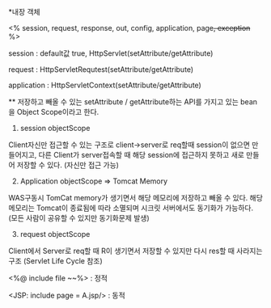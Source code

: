 *내장 객체

<% session, request, response, out, config, application, page~~, exception~~ %>

session : default값 true, HttpServlet(setAttribute/getAttribute)

request : HttpServletRequtest(setAttribute/getAttribute)

application : HttpServletContext(setAttribute/getAttribute)



** 저장하고 빼올 수 있는 setAttribute / getAttribute하는 API를 가지고 있는 bean을 Object Scope이라고 한다.

1. session objectScope

Client자신만 접근할 수 있는 구조로 client->server로 req할때 session이 없으면 만들어지고, 다른 Client가 server접속할 때 해당 session에 접근하지 못하고 새로 만들어 저장할 수 있다. (자신만 접근 가능)



2. Application objectScope => Tomcat Memory

WAS구동시 TomCat memory가 생기면서 해당 메모리에 저장하고 빼올 수 있다. 해당 메모리는 Tomcat이 종료됨에 따라 소멸되며 시크릿 서버에서도 동기화가 가능하다. (모든 사람이 공유할 수 있지만 동기화문제 발생)



3. request objectScope

Client에서 Server로 req할 때 R이 생기면서 저장할 수 있지만 다시 res할 때 사라지는 구조 (Servlet Life Cycle 참조)



<%@ include file ~~%> : 정적

<JSP: include page = A.jsp/> : 동적
